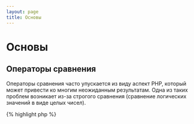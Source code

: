 ```yaml
---
layout: page
title: Основы
---
```


# Основы

## Операторы сравнения

Операторы сравнения часто упускается из виду аспект PHP, который может привести ко многим неожиданным результатам.
Одна из таких проблем возникает из-за строгого сравнения (сравнение логических значений в виде целых чисел).

{% highlight php %}
<?php
$a = 5;   // 5 как целое число (integer)

var_dump($a == 5);       // Сравниваются значения; Вернёт true
var_dump($a == '5');     // Сравниваются значения (игнорируя типы); Вернёт true
var_dump($a === 5);      // Сравниваются типы и значения (integer vs. integer); Вернёт true
var_dump($a === '5');    // Сравниваются типы и значения (integer vs. string); Вернёт false

/**
 * Строгое сравнение
 */
if (strpos('testing', 'test')) {    // 'test' находится в 0 позиции, результатом будет 'false'
    // Ваш код...
}

vs.

if (strpos('testing', 'test') !== false) {    // Результатом будет 'true', т.к. тут строгое сравнение (0 !== false)
    // Ваш код...
}
{% endhighlight %}

* [Операторы сравнения](http://php.net/manual/ru/language.operators.comparison.php)
* [Таблица сравнения типов](http://php.net/manual/ru/types.comparisons.php)

## Условные операторы

### Оператор "If"

При использовании операторов 'if/else' внутри функции или класса, существует распространенное заблуждение, что 'else'
должен быть использован при возврате результатов выполнения. Если условие не выполняется и при этом возвращается 
значение (return $value), то использование 'else' может быть спорным.

{% highlight php %}
<?php
function test($a)
{
    if ($a) {
        return true;
    } else {
        return false;
    }
}

vs.

function test($a)
{
    if ($a) {
        return true;
    }
    return false;    // else использовать не обязательно
}
{% endhighlight %}

* [Оператор "If"](http://php.net/manual/ru/control-structures.if.php)

### Оператор "Switch"

Оператор "Switch" является отличным способом, чтобы не использовать много операторов "if" с использованием "elseif",
но необходимо знать некоторые вещи:

- Оператор "Switch" сравнивает только значения, но не типы данных (равнозначно логической операции '==')
- Этот оператор сравнивает выражение с каждым значением, пока не найдёт нужное. Если не нашёл, использует 
"default" (если определён)
- Без использования 'break', выражение будет сравниваться со всеми значениями по-порядку, пока не встретит "break" 
или "return"
- Если вы используете для возврата результата 'return' то 'break' можно опустить.

{% highlight php %}
<?php
$answer = test(2);    // Этот код выберет 'case 2' и 'case 3'.

function test($a)
{
    switch ($a) {
        case 1:
            // Код...
            break;             // Прекратит выполнение switch тут если $a == 1, т.к. используется 'break'
        case 2:
            // Код...         // Код без 'break', поэтому будет выполнено сравнение с 'case 3'
        case 3:
            // Код...
            return $result;    // within a function, 'return' will end the function
        default:
            // Код...
            return $error;
    }
}
{% endhighlight %}

* [Оператор Switch](http://php.net/manual/ru/control-structures.switch.php)
* [PHP switch](http://phpswitch.com/)

## Глобальное пространство имён

Когда вы используете пространство имён (namespaces), вы можете обнаружить, что некоторые функции вам скрыты, недоступны.
Что исправить это, указываете что это глобальная функция, использовав обратную косую черту '/' перед именем функции.

{% highlight php %}
<?php
namespace phptherightway;

function fopen()
{
    $file = \fopen();    // Функция имеет имя такое же как и глобальная функция 'fopen'.
                         // Чтобы их различать используйте в глобальных '\'.
}

function array()
{
    $iterator = new \ArrayIterator();   // ArrayIterator внешний класс. Если использовать его без '/'
                                        // то интерпретатор PHP будет пытаться найти его в пространстве 'phptherightway'.
}
{% endhighlight %}

* [Глобальное пространство имён](http://php.net/manual/ru/language.namespaces.global.php)
* [Правила именования](http://php.net/manual/ru/userlandnaming.rules.php)

## Строки

### Конкатенация (сцепление)

- Если ваша строка на одной строке занимает не рекомендуемую длину  (120 символов), используйте конкатенацию.
- Для удобства чтения лучше использовать конкатенацию, чем операторы присваивания.
- Если используете новую строку при сцеплении строк, делайте относительно оригинальной строки отступы.

{% highlight php %}
<?php
$a  = 'Multi-line example';    // Оператор сцепления строк (.=)
$a .= "\n";
$a .= 'of what not to do';

vs.

$a = 'Multi-line example'      // Оператор объединения (.)
    . "\n"                     // используя новые строки.
    . 'of what to do';
{% endhighlight %}

* [Операторы для строк](http://php.net/manual/ru/language.operators.string.php)

### Тип строки.

Строки постоянный спутник для сообщества PHP, надеемся, эта статья объяснит различия между строковыми
типами и их преимущества/использование.

#### Одиночные кавычки

Часто самый быстрый способ отделить строку - эта использовать одинарные кавычки. Скорость заключается в том, что
PHP не анализирует строку (не ищет в ней переменные). Одинарные кавычки лучше всего подходят для:

- строк, которые не нужно анализировать,
- имён переменных, которые нужно написать как текст.

{% highlight php %}
<?php
echo 'Посмотрите как прекрасна моя симпатичная строка.';    // анализ этой строке не нужен.

/**
 * Выведет:
 *
 * Посмотрите как прекрасна моя симпотичная строка.
 */
{% endhighlight %}

* [Одиночные ковычки](http://www.php.net/manual/ru/language.types.string.php#language.types.string.syntax.single)

#### Двойные кавычки

Двойные кавычки, как швейцарский нож. Они лучше всего используются для:

- Escaped strings
- строк с использованием переменных, 
- использования Condensing multi-line concatenation, для удобство просмотра кода.

{% highlight php %}
<?php
echo 'phptherightway is ' . $adjective . '.'     // эта строка использует multiple concatenating для
    . "\n"                                       // отделения переменных от строки.
    . 'I love learning' . $code . '!';

vs.

echo "phptherightway is $adjective.\n I love learning $code!"  // А тут используются двойные кавычки.
{% endhighlight %}

При использовании двойных кавычки часто бывает, что переменную нужно использовать в чуть изменнёном виде.
Но при анализе строки PHP не сможет определить что это переменная. Для решения этой проблемы, оберните переменную
в фигурные скобки.

{% highlight php %}
<?php
$juice = 'plum';
echo "I drank some juice made of $juices";    // $juices не определена

vs.

$juice = 'plum';
echo "I drank some juice made of {$juice}s";    // $juice будет анализирована.

/**
 * Комплексные переменные также оборачивайте в фигурные скобки.
 */

$juice = array('apple', 'orange', 'plum');
echo "I drank some juice made of {$juice[1]}s";   // $juice[1] будет анализирована.
{% endhighlight %}

* [Двойные кавычки](http://www.php.net/manual/ru/language.types.string.php#language.types.string.syntax.double)

#### Nowdoc синтаксис

Nowdoc синтаксис был введён в php 5.3 и используется также как и одинарные кавычки, только для использования нескольких
строк не нужно использовать объединение.

{% highlight php %}
<?php
$str = <<<'EOD'             // Инициализируется <<<
Example of string
spanning multiple lines
using nowdoc syntax.
$a does not parse.
EOD;                        // закрывается 'EOD' (должен быть на новой строке и без отступов).

/**
 * Вывод:
 *
 * Example of string
 * spanning multiple lines
 * using nowdoc syntax.
 * $a does not parse.
 */
{% endhighlight %}

* [Nowdoc](http://www.php.net/manual/ru/language.types.string.php#language.types.string.syntax.nowdoc)

#### Heredoc синтаксис

Heredoc синтаксис работает также как и двойные кавычки, но также для использования нескольких строк не 
нужно использовать объединение.

{% highlight php %}
<?php
$a = 'Variables';

$str = <<<EOD               // Инициализируется <<<
Example of string
spanning multiple lines
using heredoc syntax.
$a are parsed.
EOD;                        // закрывается  'EOD' (должен быть на новой строке и без отступов).

/**
 * Вывод:
 *
 * Example of string
 * spanning multiple lines
 * using heredoc syntax.
 * Variables are parsed.
 */
{% endhighlight %}

* [Heredoc](http://www.php.net/manual/ru/language.types.string.php#language.types.string.syntax.heredoc)

## Тернарный оператор

Тернарный оператор ('(expr1) ? (expr2) : (expr3)') используется для удобства объединения кода в одну строку, но часто избыточен. Хоть он может
быть вложенным, рекомендуется его использовать один на строку.
{% highlight php %}
<?php
$a = 5;
echo ($a == 5) ? 'yay' : 'nay';

vs.

//Вложения
$b = 10;
echo ($a) ? ($a == 5) ? 'yay' : 'nay' : ($b == 10) ? 'excessive' : ':(';    // Вложения трудно читаемы.
{% endhighlight %}

Используя 'return' будьте внимательны:.

{% highlight php %}
<?php
$a = 5;
echo ($a == 5) ? return true : return false;    // этот пример будет выдавать сообщение об ошибке

vs.

$a = 5;
return ($a == 5) ? 'yay' : 'nope';    // этот пример вернёт 'yay'
{% endhighlight %}

* [Тернарный оператор](http://php.net/manual/ru/language.operators.comparison.php)

## Объявление переменных

Время от времени разработчики пытаются сделать свой код "чище" использую предопределённые переменные.
Обычно это только ведёт к увеличению используемой памяти. Для примера сообщите какой-нибудь переменной строку размером
1мб, в результате вы скопируете это дважды.

{% highlight php %}
<?php
$about = 'Очень большой текст';    // будет использоваться 2MB памяти
echo $about;

vs.

echo 'Очень большой текст';        // а тут всего лишь 1MB
{% endhighlight %}

* [Советы по оптимизации (en)](https://developers.google.com/speed/articles/optimizing-php)
